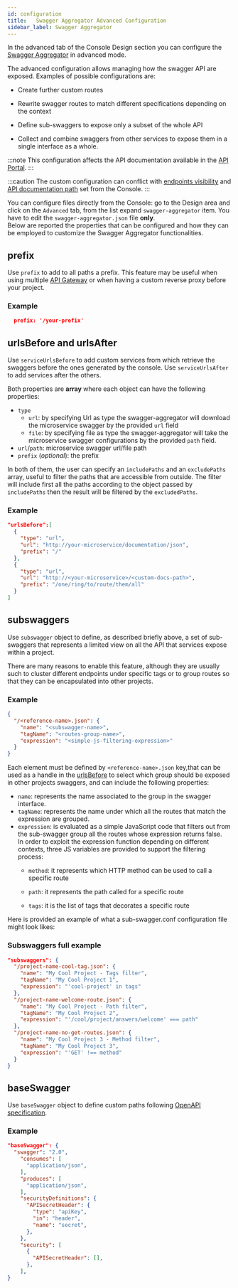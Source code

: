 ```yaml
---
id: configuration
title:   Swagger Aggregator Advanced Configuration
sidebar_label: Swagger Aggregator
---
```


In the advanced tab of the Console Design section you can configure the [Swagger Aggregator](../../../../runtime_suite/swagger-aggregator.md) in advanced mode.

The advanced configuration allows managing how the swagger API are exposed. Examples of possible configurations are:

* Create further custom routes

* Rewrite swagger routes to match different specifications depending on the context

* Define sub-swaggers to expose only a subset of the whole API

* Collect and combine swaggers from other services to expose them in a single interface as a whole.

:::note
This configuration affects the API documentation available in the [API Portal](../../../api-portal/api-documentations).
:::

:::caution
The custom configuration can conflict with [endpoints visibility](../../../api-console/api-design/endpoints.md#manage-the-visibility-of-your-endpoints) and [API documentation path](../../../api-console/api-design/services#microservice) set from the Console.
:::

You can configure files directly from the Console: go to the Design area and click on the `Advanced` tab, from the list expand `swagger-aggregator` item. You have to edit the `swagger-aggregator.json` file **only**.  
Below are reported the properties that can be configured and how they can be employed to customize the Swagger Aggregator functionalities.

## prefix

Use `prefix` to add to all paths a prefix. This feature may be useful when using multiple [API Gateway](../../../../runtime_suite/api-gateway.md) or when having a custom reverse proxy before your project.

### Example

```json
  prefix: '/your-prefix'
```

## urlsBefore and urlsAfter

Use `serviceUrlsBefore` to add custom services from which retrieve the swaggers before the ones generated by the console. Use `serviceUrlsAfter` to add services after the others.

Both properties are **array** where each object can have the following properties:

* `type`
  * `url`: by specifying Url as type the swagger-aggregator will download the microservice swagger by the provided `url` field
  * `file`: by specifying file as type the swagger-aggregator will take the microservice swagger configurations by the provided `path` field.
* `url`/`path`: microservice swagger url/file path
* `prefix` (*optional*): the prefix

In both of them, the user can specify an `includePaths` and an `excludePaths` array, useful to filter the paths that are accessible from outside. The filter will include first all the paths according to the object passed by `includePaths` then the result will be filtered by the `excludedPaths`.

### Example

```json
"urlsBefore":[
  {
    "type": "url",
    "url": "http://your-microservice/documentation/json",
    "prefix": "/"
  },
  {
    "type": "url",
    "url": "http://<your-microservice>/<custom-docs-path>",
    "prefix": "/one/ring/to/route/them/all"
  }
]
```

## subswaggers

Use `subswagger` object to define, as described briefly above, a set of sub-swaggers that represents a limited view on all the API that services expose within a project.

There are many reasons to enable this feature, although they are usually such to cluster different endpoints under specific tags or to group routes so that they can be encapsulated into other projects.

### Example

```json
{
  "/<reference-name>.json": {
    "name": "<subswagger-name>",
    "tagName": "<routes-group-name>",
    "expression": "<simple-js-filtering-expression>"
  }
}
```

Each element must be defined by `<reference-name>.json` key,that can be used as a handle in the [urlsBefore](#urlsbefore-and-urlsafter) to select which group should be exposed in other projects swaggers, and can include the following properties:

* `name`: represents the name associated to the group in the swagger interface.
* `tagName`: represents the name under which all the routes that match the expression are grouped.
* `expression`: is evaluated as a simple JavaScript code that filters out from the sub-swagger group all the routes whose expression returns false.  
In order to exploit the expression function depending on different contexts, three JS variables are provided to support the filtering process:
  * `method`: it represents which HTTP method can be used to call a specific route

  * `path`: it represents the path called for a specific route

  * `tags`: it is the list of tags that decorates a specific route

Here is provided an example of what a sub-swagger.conf configuration file might look likes:

### Subswaggers full example

```json
"subswaggers": {
  "/project-name-cool-tag.json": {
    "name": "My Cool Project - Tags filter",
    "tagName": "My Cool Project 1",
    "expression": "'cool-project' in tags"
  },
  "/project-name-welcome-route.json": {
    "name": "My Cool Project - Path filter",
    "tagName": "My Cool Project 2",
    "expression": "'/cool/project/answers/welcome' === path"
  },
  "/project-name-no-get-routes.json": {
    "name": "My Cool Project 3 - Method filter",
    "tagName": "My Cool Project 3",
    "expression": "'GET' !== method"
  }
}
```

## baseSwagger

Use `baseSwagger` object to define custom paths following [OpenAPI specification](https://swagger.io/docs/specification/2-0/basic-structure/).

### Example

```json
"baseSwagger": {
  "swagger": "2.0",
    "consumes": [
      "application/json",
    ],
    "produces": [
      "application/json",
    ],
    "securityDefinitions": {
      "APISecretHeader": {
        "type": "apiKey",
        "in": "header",
        "name": "secret",
      },
    },
    "security": [
      {
        "APISecretHeader": [],
      },
    ],
}
```
